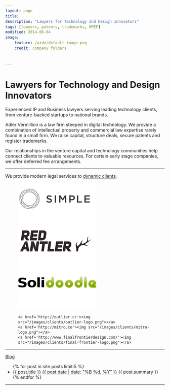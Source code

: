 ```yaml
---
layout: page
title: 
description: "Lawyers for Technology and Design Innovators"
tags: [lawyers, patents, trademarks, MPEP]
modified: 2014-06-04
image:
    feature: /wide/default-image.png
    credit: company folders


---
```



<h1 class="entry-title">Lawyers for Technology and Design Innovators</h1>

<p class='big-text'>Experienced IP and Business lawyers serving leading technology clients, from venture-backed startups to national brands.</p>

Adler Vermillion is a law firm steeped in digital technology. We provide a combination of intellectual property and commercial law expertise rarely found in a small firm.  We raise capital, structure deals, secure patents and register trademarks.

Our relationships in the venture capital and technology communities help connect clients to valuable resources. For certain early stage companies, we offer deferred fee arrangements.   

- - - 

We provide modern legal services to <a href="/clients">dynamic clients</a>.

<figure class="third">
	<a href='http://www.simple.com'><img src="/images/clients/simple-logo.png"></a>
	<a href='http://redantler.com'><img src="/images/clients/red-antler-logo.png"></a>
	<a href='http://solidoodle.com'><img src="/images/clients/solidoodle-logo.png"></a>
	
	<a href='http://outlier.cc'><img src="/images/clients/outlier-logo.png"></a>
	<a href='http://mitro.co'><img src="/images/clients/mitro-logo.png"></a>
	<a href='http://www.finalfrontierdesign.com/'><img src="/images/clients/final-frontier-logo.png"></a>
	
</figure>

- - - 

<div class="hang-left"><a href="/articles">Blog</a></div>

<ul class="post-list">
{% for post in site.posts limit:5 %} 
  <li>
    <article>
        <a href="{{ site.url }}{{ post.url }}">
            <span class="post-list-title">
                {{ post.title }} 
            </span>
            <span class="entry-date">
                <time datetime="{{ post.date | date_to_xmlschema }}">
                    {{ post.date | date: "%B %d, %Y" }}
                </time>
            </span>
        </a>
        <span class="post-list-summary">
            {{ post.summary }} 
        </span>
    </article>
</li>
{% endfor %}
</ul>

- - - 
